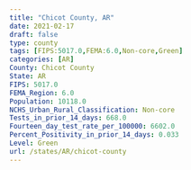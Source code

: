```yaml
---
title: "Chicot County, AR"
date: 2021-02-17
draft: false
type: county
tags: [FIPS:5017.0,FEMA:6.0,Non-core,Green]
categories: [AR]
County: Chicot County
State: AR
FIPS: 5017.0
FEMA_Region: 6.0
Population: 10118.0
NCHS_Urban_Rural_Classification: Non-core
Tests_in_prior_14_days: 668.0
Fourteen_day_test_rate_per_100000: 6602.0
Percent_Positivity_in_prior_14_days: 0.033
Level: Green
url: /states/AR/chicot-county
---
```



